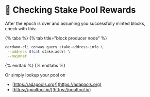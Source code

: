 # :cake: Checking Stake Pool Rewards

After the epoch is over and assuming you successfully minted blocks, check with this:

{% tabs %}
{% tab title="block producer node" %}
```bash
cardano-cli conway query stake-address-info \
 --address $(cat stake.addr) \
 --mainnet
```
{% endtab %}
{% endtabs %}

Or simply lookup your pool on

* &#x20;[https://adapools.org/](https://adapools.org)
* [https://pooltool.io/](https://pooltool.io)
